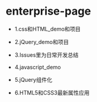 # enterprise-page

- 1.css和HTML_demo和项目

- 2.jQuery_demo和项目

- 3.Issues里为日常开发总结

- 4.javascript_demo

- 5.jQuery组件化

- 6.HTML5和CSS3最新属性应用
